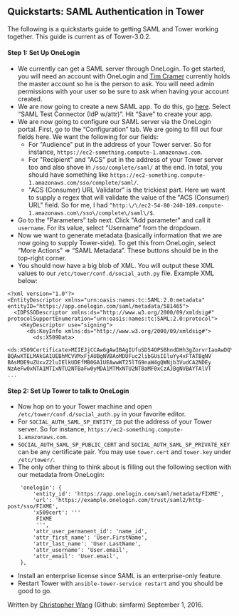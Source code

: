 ## Quickstarts: SAML Authentication in Tower

The following is a quickstarts guide to getting SAML and Tower working together. This guide is current as of Tower-3.0.2.

#### Step 1: Set Up OneLogin
* We currently can get a SAML server through OneLogin. To get started, you will need an account with OneLogin and [Tim Cramer](mailto:ticramer@redhat.com) currently holds the master account so he is the person to ask. You will need admin permissions with your user so be sure to ask when having your account created.
* We are now going to create a new SAML app. To do this, go [here](https://admin.us.onelogin.com/apps/find). Select “SAML Test Connector (IdP w/attr)”. Hit “Save” to create your app.
* We are now going to configure our SAML server via the OneLogin portal. First, go to the “Configuration” tab. We are going to fill out four fields here. We want the following for our fields:
  * For "Audience" put in the address of your Tower server. So for instance, `https://ec2-something.compute-1.amazonaws.com`.
  * For "Recipient" and "ACS" put in the address of your Tower server too and also shove in `/sso/complete/saml/` at the end. In total, you should have something like `https://ec2-something.compute-1.amazonaws.com/sso/complete/saml/`.
  * "ACS (Consumer) URL Validator" is the trickiest part. Here we want to supply a regex that will validate the value of the "ACS (Consumer) URL" field. So for me, I had `^http:\/\/ec2-54-80-240-189.compute-1.amazonaws.com\/sso\/complete\/saml\/$`.
* Go to the “Parameters” tab next. Click "Add parameter" and call it `username`. For its value, select “Username” from the dropdown.
* Now we want to generate metadata (basically information that we are now going to supply Tower-side). To get this from OneLogin, select “More Actions” => “SAML Metadata”. These buttons should be in the top-right corner.
* You should now have a big blob of XML. You will output these XML values to our `/etc/tower/conf.d/social_auth.py` file. Example XML below:
```
<?xml version="1.0"?>
<EntityDescriptor xmlns="urn:oasis:names:tc:SAML:2.0:metadata" entityID="https://app.onelogin.com/saml/metadata/581465">
  <IDPSSODescriptor xmlns:ds="http://www.w3.org/2000/09/xmldsig#" protocolSupportEnumeration="urn:oasis:names:tc:SAML:2.0:protocol">
    <KeyDescriptor use="signing">
      <ds:KeyInfo xmlns:ds="http://www.w3.org/2000/09/xmldsig#">
        <ds:X509Data>
          <ds:X509Certificate>MIIEJjCCAw6gAwIBAgIUfuSD54OPSBhndDHh3gZorvrIaoAwDQYJKoZIhvcNAQEF
BQAwXTELMAkGA1UEBhMCVVMxFjAUBgNVBAoMDUFuc2libGUsIEluYy4xFTATBgNV
BAsMDE9uZUxvZ2luIElkUDEfMB0GA1UEAwwWT25lTG9naW4gQWNjb3VudCA2NDEy
NzAeFw0xNTA1MTIxNTU2NTBaFw0yMDA1MTMxNTU2NTBaMF0xCzAJBgNVBAYTAlVT
...
```

#### Step 2: Set Up Tower to talk to OneLogin
* Now hop on to your Tower machine and open `/etc/tower/conf.d/social_auth.py` in your favorite editor.
* For `SOCIAL_AUTH_SAML_SP_ENTITY_ID` put the address of your Tower server. So for instance, `https://ec2-something.compute-1.amazonaws.com`.
* `SOCIAL_AUTH_SAML_SP_PUBLIC_CERT` and `SOCIAL_AUTH_SAML_SP_PRIVATE_KEY` can be any certificate pair. You may use `tower.cert` and `tower.key` under `/etc/tower/`.
* The only other thing to think about is filling out the following section with our metadata from OneLogin:
```
    'onelogin': {
        'entity_id': 'https://app.onelogin.com/saml/metadata/FIXME',
        'url': 'https://example.onelogin.com/trust/saml2/http-post/sso/FIXME',
        'x509cert': '''
         FIXME
         ''',
        'attr_user_permanent_id': 'name_id',
        'attr_first_name': 'User.FirstName',
        'attr_last_name': 'User.LastName',
        'attr_username': 'User.email',
        'attr_email': 'User.email',
    },

```
* Install an enterprise license since SAML is an enterprise-only feature.
* Restart Tower with `ansible-tower-service restart` and you should be good to go.

Written by [Christopher Wang](mailto:chrwang@redhat.com) (Github: simfarm) September 1, 2016.
